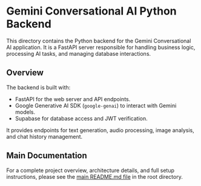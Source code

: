 # Gemini Conversational AI Python Backend

This directory contains the Python backend for the Gemini Conversational AI application. It is a FastAPI server responsible for handling business logic, processing AI tasks, and managing database interactions.

## Overview

The backend is built with:
- FastAPI for the web server and API endpoints.
- Google Generative AI SDK (`google-genai`) to interact with Gemini models.
- Supabase for database access and JWT verification.

It provides endpoints for text generation, audio processing, image analysis, and chat history management.

## Main Documentation

For a complete project overview, architecture details, and full setup instructions, please see the [main README.md file](../../README.md) in the root directory.
